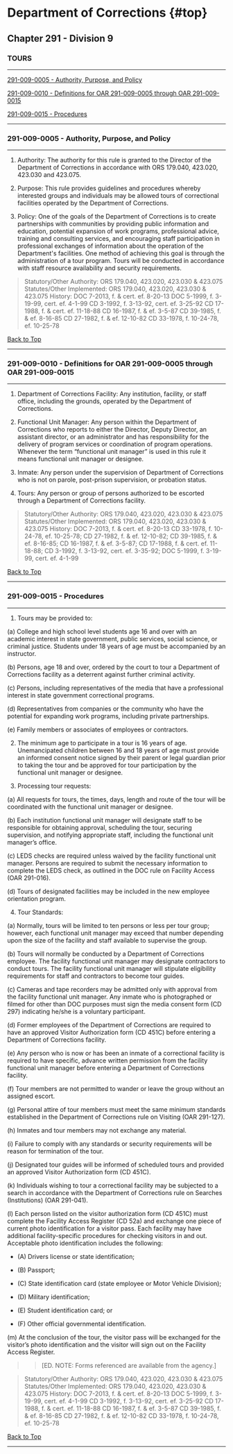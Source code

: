 # Department of Corrections {#top}

## Chapter 291 - Division 9

### TOURS

---

[291-009-0005 - Authority, Purpose, and Policy](#291-009-0005---authority-purpose-and-policy)

[291-009-0010 - Definitions for OAR 291-009-0005 through OAR 291-009-0015](#291-009-001---definitions-for-oar-291-009-0005-through-oar-291-009-0015)

[291-009-0015 - Procedures](#291-009-0015---procedures)

---

### 291-009-0005 - Authority, Purpose, and Policy

---

1. Authority: The authority for this rule is granted to the Director of the Department of Corrections in accordance with ORS 179.040, 423.020, 423.030 and 423.075.

2. Purpose: This rule provides guidelines and procedures whereby interested groups and individuals may be allowed tours of correctional facilities operated by the Department of Corrections.

3. Policy: One of the goals of the Department of Corrections is to create partnerships with communities by providing public information and education, potential expansion of work programs, professional advice, training and consulting services, and encouraging staff participation in professional exchanges of information about the operation of the Department's facilities. One method of achieving this goal is through the administration of a tour program. Tours will be conducted in accordance with staff resource availability and security requirements.

> Statutory/Other Authority: ORS 179.040, 423.020, 423.030 & 423.075
> Statutes/Other Implemented: ORS 179.040, 423.020, 423.030 & 423.075
> History:
> DOC 7-2013, f. & cert. ef. 8-20-13
> DOC 5-1999, f. 3-19-99, cert. ef. 4-1-99
> CD 3-1992, f. 3-13-92, cert. ef. 3-25-92
> CD 17-1988, f. & cert. ef. 11-18-88
> CD 16-1987, f. & ef. 3-5-87
> CD 39-1985, f. & ef. 8-16-85
> CD 27-1982, f. & ef. 12-10-82
> CD 33-1978, f. 10-24-78, ef. 10-25-78

[Back to Top](#top "Return to Top of Page")

---

### 291-009-0010 - Definitions for OAR 291-009-0005 through OAR 291-009-0015

---

1. Department of Corrections Facility: Any institution, facility, or staff office, including the grounds, operated by the Department of Corrections.

2. Functional Unit Manager: Any person within the Department of Corrections who reports to either the Director, Deputy Director, an assistant director, or an administrator and has responsibility for the delivery of program services or coordination of program operations. Whenever the term “functional unit manager” is used in this rule it means functional unit manager or designee.

3. Inmate: Any person under the supervision of Department of Corrections who is not on parole, post-prison supervision, or probation status.

4. Tours: Any person or group of persons authorized to be escorted through a Department of Corrections facility.

> Statutory/Other Authority: ORS 179.040, 423.020, 423.030 & 423.075
> Statutes/Other Implemented: ORS 179.040, 423.020, 423.030 & 423.075
> History:
> DOC 7-2013, f. & cert. ef. 8-20-13
> CD 33-1978, f. 10-24-78, ef. 10-25-78; CD 27-1982, f. & ef. 12-10-82; CD 39-1985, f. & ef. 8-16-85; CD 16-1987, f. & ef. 3-5-87; CD 17-1988, f. & cert. ef. 11-18-88; CD 3-1992, f. 3-13-92, cert. ef. 3-35-92; DOC 5-1999, f. 3-19-99, cert. ef. 4-1-99

[Back to Top](#top "Return to Top of Page")

---

### 291-009-0015 - Procedures

---

1. Tours may be provided to:

  \(a\) College and high school level students age 16 and over with an academic interest in state government, public services, social science, or criminal justice. Students under 18 years of age must be accompanied by an instructor.

  \(b\) Persons, age 18 and over, ordered by the court to tour a Department of Corrections facility as a deterrent against further criminal activity.

  \(c\) Persons, including representatives of the media that have a professional interest in state government correctional programs.

  \(d\) Representatives from companies or the community who have the potential for expanding work programs, including private partnerships.

  \(e\) Family members or associates of employees or contractors.

2. The minimum age to participate in a tour is 16 years of age. Unemancipated children between 16 and 18 years of age must provide an informed consent notice signed by their parent or legal guardian prior to taking the tour and be approved for tour participation by the functional unit manager or designee.

3. Processing tour requests:

  \(a\) All requests for tours, the times, days, length and route of the tour will be coordinated with the functional unit manager or designee.

  \(b\) Each institution functional unit manager will designate staff to be responsible for obtaining approval, scheduling the tour, securing supervision, and notifying appropriate staff, including the functional unit manager’s office.

  \(c\) LEDS checks are required unless waived by the facility functional unit manager. Persons are required to submit the necessary information to complete the LEDS check, as outlined in the DOC rule on Facility Access \(OAR 291-016\).

  \(d\) Tours of designated facilities may be included in the new employee orientation program.

4. Tour Standards:

  \(a\) Normally, tours will be limited to ten persons or less per tour group; however, each functional unit manager may exceed that number depending upon the size of the facility and staff available to supervise the group.

  \(b\) Tours will normally be conducted by a Department of Corrections employee. The facility functional unit manager may designate contractors to conduct tours. The facility functional unit manager will stipulate eligibility requirements for staff and contractors to become tour guides.

  \(c\) Cameras and tape recorders may be admitted only with approval from the facility functional unit manager. Any inmate who is photographed or filmed for other than DOC purposes must sign the media consent form \(CD 297\) indicating he/she is a voluntary participant.

  \(d\) Former employees of the Department of Corrections are required to have an approved Visitor Authorization form \(CD 451C\) before entering a Department of Corrections facility.

  \(e\) Any person who is now or has been an inmate of a correctional facility is required to have specific, advance written permission from the facility functional unit manager before entering a Department of Corrections facility.

  \(f\) Tour members are not permitted to wander or leave the group without an assigned escort.

  \(g\) Personal attire of tour members must meet the same minimum standards established in the Department of Corrections rule on Visiting \(OAR 291-127\).

  \(h\) Inmates and tour members may not exchange any material.

  \(i\) Failure to comply with any standards or security requirements will be reason for termination of the tour.

  \(j\) Designated tour guides will be informed of scheduled tours and provided an approved Visitor Authorization form \(CD 451C\).

  \(k\) Individuals wishing to tour a correctional facility may be subjected to a search in accordance with the Department of Corrections rule on Searches \(Institutions\) \(OAR 291-041\).

  \(l\) Each person listed on the visitor authorization form \(CD 451C\) must complete the Facility Access Register \(CD 52a\) and exchange one piece of current photo identification for a visitor pass. Each facility may have additional facility-specific procedures for checking visitors in and out. Acceptable photo identification includes the following:

  * \(A\) Drivers license or state identification;

  * \(B\) Passport;

  * \(C\) State identification card (state employee or Motor Vehicle Division);

  * \(D\) Military identification;

  * \(E\) Student identification card; or

  * \(F\) Other official governmental identification.

  \(m\) At the conclusion of the tour, the visitor pass will be exchanged for the visitor’s photo identification and the visitor will sign out on the Facility Access Register.

>> [ED. NOTE: Forms referenced are available from the agency.]

> Statutory/Other Authority: ORS 179.040, 423.020, 423.030 & 423.075
> Statutes/Other Implemented: ORS 179.040, 423.020, 423.030 & 423.075
> History:
> DOC 7-2013, f. & cert. ef. 8-20-13
> DOC 5-1999, f. 3-19-99, cert. ef. 4-1-99
> CD 3-1992, f. 3-13-92, cert. ef. 3-25-92
> CD 17-1988, f. & cert. ef. 11-18-88
> CD 16-1987, f. & ef. 3-5-87
> CD 39-1985, f. & ef. 8-16-85
> CD 27-1982, f. & ef. 12-10-82
> CD 33-1978, f. 10-24-78, ef. 10-25-78

[Back to Top](#top "Return to Top of Page")

---